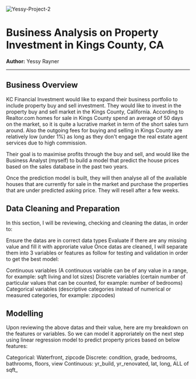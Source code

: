 ![Yessy-Project-2](.images/DAT_Project2_Presentation_Yessy.jpeg)

# Business Analysis on Property Investment in Kings County, CA

**Author:** Yessy Rayner
***

## Business Overview
KC Financial Investment would like to expand their business portfolio to include property buy and sell investment. They would like to invest in the property buy and sell market in the Kings County, California. According to Realtor.com homes for sale in Kings County spend an average of 50 days on the market, so it is quite a lucrative market in term of the short sales turn around. Also the outgoing fees for buying and selling in Kings County are relatively low (under 1%) as long as they don't engage the real estate agent services due to high commission.

Their goal is to maximise profits through the buy and sell, and would like the Business Analyst (myself) to build a model that predict the house prices based on the sales database in the past two years.

Once the prediction model is built, they will then analyse all of the available houses that are currently for sale in the market and purchase the properties that are under predicted asking price. They will resell after a few weeks.

## Data Cleaning and Preparation
In this section, I will be reviewing, checking and cleaning the datas, in order to:

Ensure the datas are in correct data types
Evaluate if there are any missing value and fill it with approriate value
Once datas are cleaned, I will separate them into 3 variables or features as follow for testing and validation in order to get the best model:

Continuous variables (A continuous variable can be of any value in a range, for example: sqft living and lot sizes)
Discrete variables (certain number of particular values that can be counted, for example: number of bedrooms)
Categorical variables (descriptive categories instead of numerical or measured categories, for example: zipcodes)

## Modelling
Upon reviewing the above datas and their value, here are my breakdown on the features or variables. So we can model it approriately on the next step using linear regression model to predict property prices based on below features:

Categorical: Waterfront, zipcode
Discrete: condition, grade, bedrooms, bathrooms, floors, view
Continuous: yr_build, yr_renovated, lat, long, ALL of sqft_
